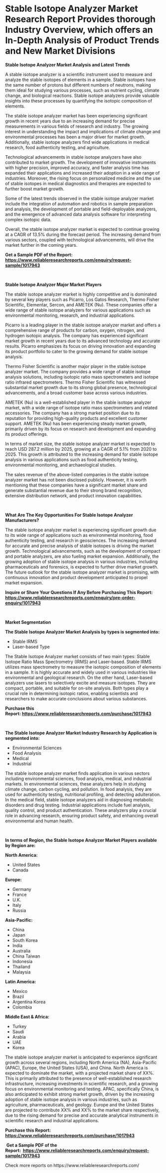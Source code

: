 <p><h1>Stable Isotope Analyzer Market Research Report Provides thorough Industry Overview, which offers an In-Depth Analysis of Product Trends and New Market Divisions</h1></p><p><strong>Stable Isotope Analyzer Market Analysis and Latest Trends</strong></p>
<p><p>A stable isotope analyzer is a scientific instrument used to measure and analyze the stable isotopes of elements in a sample. Stable isotopes have the same number of protons but different numbers of neutrons, making them ideal for studying various processes, such as nutrient cycling, climate change, and biological reactions. Stable isotope analyzers provide valuable insights into these processes by quantifying the isotopic composition of elements.</p><p>The stable isotope analyzer market has been experiencing significant growth in recent years due to an increasing demand for precise measurements in various fields of research and industry. The growing interest in understanding the impact and implications of climate change and environmental processes has been a major driver for market growth. Additionally, stable isotope analyzers find wide applications in medical research, food authenticity testing, and agriculture.</p><p>Technological advancements in stable isotope analyzers have also contributed to market growth. The development of innovative instruments with higher precision, improved accuracy, and faster analysis time has expanded their applications and increased their adoption in a wide range of industries. Moreover, the rising focus on personalized medicine and the use of stable isotopes in medical diagnostics and therapies are expected to further boost market growth.</p><p>Some of the latest trends observed in the stable isotope analyzer market include the integration of automation and robotics in sample preparation and analysis, the development of portable and field-deployable analyzers, and the emergence of advanced data analysis software for interpreting complex isotopic data.</p><p>Overall, the stable isotope analyzer market is expected to continue growing at a CAGR of 13.5% during the forecast period. The increasing demand from various sectors, coupled with technological advancements, will drive the market further in the coming years.</p></p>
<p><strong>Get a Sample PDF of the Report:&nbsp; <a href="https://www.reliableresearchreports.com/enquiry/request-sample/1017943">https://www.reliableresearchreports.com/enquiry/request-sample/1017943</a></strong></p>
<p>&nbsp;</p>
<p><strong>Stable Isotope Analyzer Major Market Players</strong></p>
<p><p>The stable isotope analyzer market is highly competitive and is dominated by several key players such as Picarro, Los Gatos Research, Thermo Fisher Scientific, Elementar, Sercon, and AMETEK (Nu). These companies offer a wide range of stable isotope analyzers for various applications such as environmental monitoring, research, and industrial applications.</p><p>Picarro is a leading player in the stable isotope analyzer market and offers a comprehensive range of products for carbon, oxygen, nitrogen, and hydrogen isotopic analysis. The company has experienced significant market growth in recent years due to its advanced technology and accurate results. Picarro emphasizes its focus on driving innovation and expanding its product portfolio to cater to the growing demand for stable isotope analysis.</p><p>Thermo Fisher Scientific is another major player in the stable isotope analyzer market. The company provides a wide range of stable isotope analysis solutions, including isotopic ratio mass spectrometers and isotope ratio infrared spectrometers. Thermo Fisher Scientific has witnessed substantial market growth due to its strong global presence, technological advancements, and a broad customer base across various industries.</p><p>AMETEK (Nu) is a well-established player in the stable isotope analyzer market, with a wide range of isotope ratio mass spectrometers and related accessories. The company has a strong market position due to its reputation for providing high-quality products and excellent customer support. AMETEK (Nu) has been experiencing steady market growth, primarily driven by its focus on research and development and expanding its product offerings.</p><p>In terms of market size, the stable isotope analyzer market is expected to reach USD 287.2 million by 2025, growing at a CAGR of 5.1% from 2020 to 2025. This growth is attributed to the increasing demand for stable isotope analysis in various applications such as food authenticity testing, environmental monitoring, and archaeological studies.</p><p>The sales revenue of the above-listed companies in the stable isotope analyzer market has not been disclosed publicly. However, it is worth mentioning that these companies have a significant market share and generate substantial revenue due to their strong brand recognition, extensive distribution network, and product innovation capabilities.</p></p>
<p>&nbsp;</p>
<p><strong>What Are The Key Opportunities For Stable Isotope Analyzer Manufacturers?</strong></p>
<p><p>The stable isotope analyzer market is experiencing significant growth due to its wide range of applications such as environmental monitoring, food authenticity testing, and research in geosciences. The increasing demand for accurate and precise analysis of stable isotopes is driving the market growth. Technological advancements, such as the development of compact and portable analyzers, are also fueling market expansion. Additionally, the growing adoption of stable isotope analysis in various industries, including pharmaceuticals and forensics, is expected to further drive market growth. The future outlook for the stable isotope analyzer market is promising, with continuous innovation and product development anticipated to propel market expansion.</p></p>
<p><strong>Inquire or Share Your Questions If Any Before Purchasing This Report: <a href="https://www.reliableresearchreports.com/enquiry/pre-order-enquiry/1017943">https://www.reliableresearchreports.com/enquiry/pre-order-enquiry/1017943</a></strong></p>
<p>&nbsp;</p>
<p><strong>Market Segmentation</strong></p>
<p><strong>The Stable Isotope Analyzer Market Analysis by types is segmented into:</strong></p>
<p><ul><li>Stable IRMS</li><li>Laser-based Type</li></ul></p>
<p><p>The Stable Isotope Analyzer market consists of two main types: Stable Isotope Ratio Mass Spectrometry (IRMS) and Laser-based. Stable IRMS utilizes mass spectrometry to measure the isotopic composition of elements in a sample. It is highly accurate and widely used in various industries like environmental and geological research. On the other hand, Laser-based analyzers use lasers to selectively excite and measure isotopes. They are compact, portable, and suitable for on-site analysis. Both types play a crucial role in determining isotopic ratios, enabling scientists and researchers to make accurate conclusions about various substances.</p></p>
<p><strong>Purchase this Report:&nbsp;<a href="https://www.reliableresearchreports.com/purchase/1017943">https://www.reliableresearchreports.com/purchase/1017943</a></strong></p>
<p>&nbsp;</p>
<p><strong>The Stable Isotope Analyzer Market Industry Research by Application is segmented into:</strong></p>
<p><ul><li>Environmental Sciences</li><li>Food Analysis</li><li>Medical</li><li>Industrial</li></ul></p>
<p><p>The stable isotope analyzer market finds application in various sectors including environmental sciences, food analysis, medical, and industrial markets. In environmental sciences, these analyzers help in studying climate change, carbon cycling, and pollution. In food analysis, they are used for authenticity testing, nutritional profiling, and detecting adulteration. In the medical field, stable isotope analyzers aid in diagnosing metabolic disorders and drug testing. Industrial applications include fuel analysis, quality control, and product authentication. These analyzers play a crucial role in advancing research, ensuring product safety, and enhancing overall environmental and human health.</p></p>
<p>&nbsp;</p>
<p><strong>In terms of Region, the Stable Isotope Analyzer Market Players available by Region are:</strong></p>
<p>
    <p> <strong> North America: </strong>
        <ul>
            <li>United States</li>
            <li>Canada</li>
        </ul>
        </p> 
    <p> <strong> Europe: </strong>
        <ul>
            <li>Germany</li>
            <li>France</li>
            <li>U.K.</li>
            <li>Italy</li>
            <li>Russia</li>
        </ul>
        </p> 
    <p> <strong> Asia-Pacific: </strong>
        <ul>
            <li>China</li>
            <li>Japan</li>
            <li>South Korea</li>
            <li>India</li>
            <li>Australia</li>
            <li>China Taiwan</li>
            <li>Indonesia</li>
            <li>Thailand</li>
            <li>Malaysia</li>
        </ul>
        </p> 
    <p> <strong> Latin America: </strong>
        <ul>
            <li>Mexico</li>
            <li>Brazil</li>
            <li>Argentina Korea</li>
            <li>Colombia</li>
        </ul>
        </p> 
    <p> <strong> Middle East & Africa: </strong>
        <ul>
            <li>Turkey</li>
            <li>Saudi</li>
            <li>Arabia</li>
            <li>UAE</li>
            <li>Korea</li>
        </ul>
    </p>
    </p>
<p><p>The stable isotope analyzer market is anticipated to experience significant growth across several regions, including North America (NA), Asia-Pacific (APAC), Europe, the United States (USA), and China. North America is expected to dominate the market, with a projected market share of XX%. This is primarily attributed to the presence of well-established research infrastructure, increasing investments in scientific research, and a growing focus on environmental monitoring and testing. APAC, specifically China, is also anticipated to exhibit strong market growth, driven by the increasing adoption of stable isotope analysis in various industries, such as agriculture, pharmaceuticals, and geology. Europe and the United States are projected to contribute XX% and XX% to the market share respectively, due to the rising demand for precise and accurate analytical instruments in scientific research and industrial applications.</p></p>
<p><strong>Purchase this Report: <a href="https://www.reliableresearchreports.com/purchase/1017943">https://www.reliableresearchreports.com/purchase/1017943</a></strong></p>
<p>&nbsp;<strong>Get a Sample PDF of the Report:&nbsp;&nbsp;<a href="https://www.reliableresearchreports.com/enquiry/request-sample/1017943">https://www.reliableresearchreports.com/enquiry/request-sample/1017943</a></strong></p>
<p><strong></strong></p>
<p>Check more reports on https://www.reliableresearchreports.com/</p>
